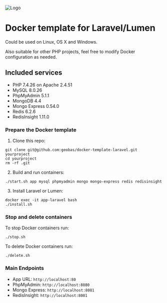 ![Logo](https://user-images.githubusercontent.com/1626965/152615266-02b42348-cec8-494d-b16a-2b104b34cb1d.png)

# Docker template for Laravel/Lumen

Could be used on Linux, OS X and Windows.

Also suitable for other PHP projects, feel free to modify Docker configuration as needed.

## Included services
- PHP 7.4.26 on Apache 2.4.51
- MySQL 8.0.26
- PhpMyAdmin 5.1.1
- MongoDB 4.4
- Mongo Express 0.54.0
- Redis 6.2.6
- RedisInsight 1.11.0

### Prepare the Docker template

1. Clone this repo:

```
git clone git@github.com:geobas/docker-template-laravel.git yourproject
cd yourproject
rm -rf .git
```

2. Build and run containers:

```
./start.sh app mysql phpmyadmin mongo mongo-express redis redisinsight
```

3. Install Laravel or Lumen:
```
docker exec -it app-laravel bash
./install.sh
```

### Stop and delete containers

To stop Docker containers run:

```
./stop.sh
```

To delete Docker containers run:

```
./delete.sh
```

### Main Endpoints

- App URL: ```http://localhost:80```
- PhpMyAdmin: ```http://localhost:8080```
- Mongo Express: ```http://localhost:8081```
- RedisInsight: ```http://localhost:8001```
